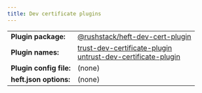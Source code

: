 ```yaml
---
title: Dev certificate plugins
---
```


<!-- prettier-ignore-start -->
|     |     |
| --- | --- |
| **Plugin package:** | [@rushstack/heft-dev-cert-plugin](https://github.com/microsoft/rushstack/tree/main/heft-plugins/heft-dev-cert-plugin) |
| **Plugin names:** | [trust-dev-certificate-plugin](https://github.com/microsoft/rushstack/blob/main/heft-plugins/heft-dev-cert-plugin/heft-plugin.json) <br/> [untrust-dev-certificate-plugin](https://github.com/microsoft/rushstack/blob/main/heft-plugins/heft-dev-cert-plugin/heft-plugin.json) |
| **Plugin config file:** | (none) |
| **heft.json options:** | (none) |
<!-- prettier-ignore-end -->
